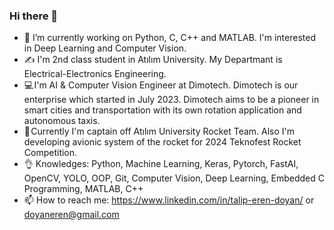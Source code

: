 ### Hi there 👋

- 🔭 I’m currently working on Python, C, C++ and MATLAB. I'm interested in Deep Learning and Computer Vision.
- ✍ I'm 2nd class student in Atılım University. My Departmant is Electrical-Electronics Engineering.
- 💻 I'm AI & Computer Vision Engineer at Dimotech. Dimotech is our enterprise which started in July 2023. Dimotech aims to be a pioneer in smart cities and transportation with its own rotation application and autonomous taxis.
- 💯 Currently I'm captain off Atılım University Rocket Team. Also I'm developing avionic system of the rocket for 2024 Teknofest Rocket Competition.
- 👌 Knowledges: Python, Machine Learning, Keras, Pytorch, FastAI, OpenCV, YOLO, OOP, Git, Computer Vision, Deep Learning, Embedded C Programming, MATLAB, C++
- 📫 How to reach me: https://www.linkedin.com/in/talip-eren-doyan/ or doyaneren@gmail.com
